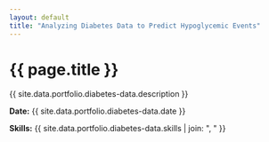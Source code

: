 ```yaml
---
layout: default
title: "Analyzing Diabetes Data to Predict Hypoglycemic Events"
---
```


# {{ page.title }}

{{ site.data.portfolio.diabetes-data.description }}

**Date:** {{ site.data.portfolio.diabetes-data.date }}

**Skills:** {{ site.data.portfolio.diabetes-data.skills | join: ", " }}
